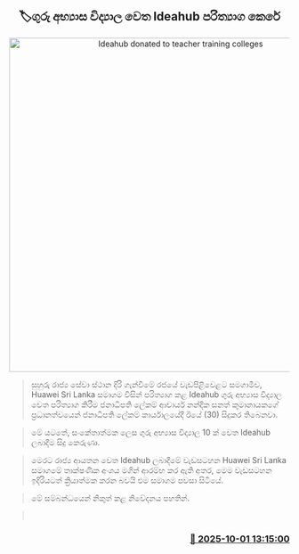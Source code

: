 <p align='center'><b><h2 align='center' title='Ideahub donated to teacher training colleges'>🏷ගුරු අභ්‍යාස විද්‍යාල වෙත Ideahub පරිත්‍යාග කෙරේ</h2></b></p>
<p align='center'><img src='https://helakuru.sgp1.cdn.digitaloceanspaces.com/esana/images/lib/ideahub-h.jpg' width='600' alt='Ideahub donated to teacher training colleges'></p>

> සුහුරු රාජ්‍ය සේවා ස්ථාන දිරි ගැන්වීමේ රජයේ වැඩපිළිවෙළට සමගාමීව, Huawei Sri Lanka සමාගම විසින් පරිත්‍යාග කළ Ideahub ගුරු අභ්‍යාස විද්‍යාල වෙත පරිත්‍යාග කිරීම ජනාධිපති ලේකම් ආචාර්ය නන්දික සනත් කුමානායකගේ ප්‍රධානත්වයෙන් ජනාධිපති ලේකම් කාර්යාලයේදී ඊයේ (30) සිදුකර තිබෙනවා.

> මේ ය‍ටතේ, සංකේතාත්මක ලෙස ගුරු අභ්‍යාස විද්‍යාල 10 ක් වෙත Ideahub ලබාදීම සිදු කෙරුණා.

> මෙරට රාජ්‍ය ආයතන වෙත Ideahub ලබාදීමේ වැඩසටහන Huawei Sri Lanka සමාගමේ තාක්ෂණික අංශය මගින් ආරම්භ කර ඇති අතර, මෙම වැඩසටහන ඉදිරියටත් ක්‍රියාත්මක කරන බවයි එම සමාගම පවසා සිටියේ.

> මේ සම්බන්ධයෙන් නිකුත් කළ නිවේදනය පහතින්.

>  



<h3 align='right'><a href='https://www.helakuru.lk/esana/p/114135/'>📅 2025-10-01 13:15:00</a></h3>
